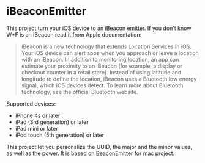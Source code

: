iBeaconEmitter
================

This project turn your iOS device to an iBeacon emitter. 
If you don't know W*F is an iBeacon read it from Apple documentation:

> iBeacon is a new technology that extends Location Services in iOS. Your iOS device can alert apps when you approach or leave a location with an iBeacon. In addition to monitoring location, an app can estimate your proximity to an iBeacon (for example, a display or checkout counter in a retail store). Instead of using latitude and longitude to define the location, iBeacon uses a Bluetooth low energy signal, which iOS devices detect. To learn more about Bluetooth technology, see the official Bluetooth website.

Supported devices:

* iPhone 4s or later
* iPad (3rd generation) or later
* iPad mini or later
* iPod touch (5th generation) or later

This project let you personalize the UUID, the major and the minor values, as well as the power. It is based on [BeaconEmitter for mac project](https://github.com/lgaches/BeaconEmitter).


